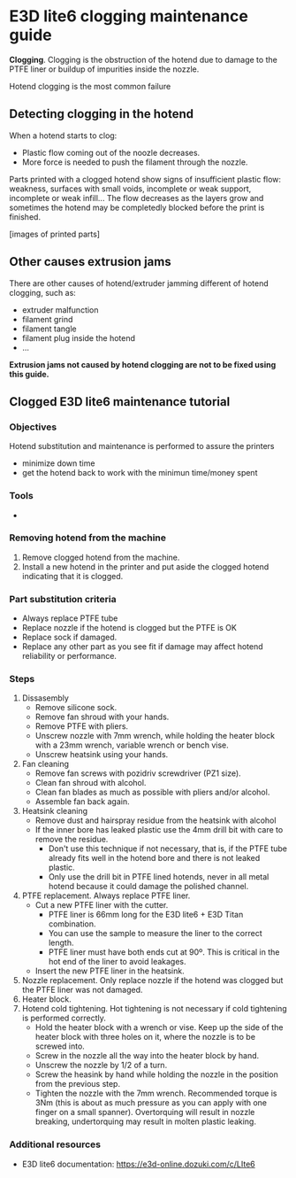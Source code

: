 # E3D lite6 clogging maintenance guide

**Clogging**. Clogging is the obstruction of the hotend due to damage to the PTFE liner or buildup of impurities inside the nozzle.

Hotend clogging is the most common failure 


## Detecting clogging in the hotend

When a hotend starts to clog:

* Plastic flow coming out of the noozle decreases.
* More force is needed to push the filament through the nozzle.

Parts printed with a clogged hotend show signs of insufficient plastic flow: weakness, surfaces with small voids, incomplete or weak support, incomplete or weak infill... The flow decreases as the layers grow and sometimes the hotend may be completedly blocked before the print is finished.

[images of printed parts]


## Other causes extrusion jams

There are other causes of hotend/extruder jamming different of hotend clogging, such as:

* extruder malfunction
* filament grind
* filament tangle
* filament plug inside the hotend
* ...

**Extrusion jams not caused by hotend clogging are not to be fixed using this guide.**


## Clogged E3D lite6 maintenance tutorial

### Objectives

Hotend substitution and maintenance is performed to assure the printers 

* minimize down time
* get the hotend back to work with the minimun time/money spent

### Tools

* 

### Removing hotend from the machine

1. Remove clogged hotend from the machine.
2. Install a new hotend in the printer and put aside the clogged hotend indicating that it is clogged.

### Part substitution criteria

* Always replace PTFE tube
* Replace nozzle if the hotend is clogged but the PTFE is OK
* Replace sock if damaged.
* Replace any other part as you see fit if damage may affect hotend reliability or performance.

### Steps

1. Dissasembly
	* Remove silicone sock.
	* Remove fan shroud with your hands.
	* Remove PTFE with pliers.
	* Unscrew nozzle with 7mm wrench, while holding the heater block with a 23mm wrench, variable wrench or bench vise.
	* Unscrew heatsink using your hands.
2. Fan cleaning
	* Remove fan screws with pozidriv screwdriver (PZ1 size).
	* Clean fan shroud with alcohol.
	* Clean fan blades as much as possible with pliers and/or alcohol.
	* Assemble fan back again.
3. Heatsink cleaning
	* Remove dust and hairspray residue from the heatsink with alcohol
	* If the inner bore has leaked plastic use the 4mm drill bit with care to remove the residue.
		* Don't use this technique if not necessary, that is, if the PTFE tube already fits well in the hotend bore and there is not leaked plastic.
		* Only use the drill bit in PTFE lined hotends, never in all metal hotend because it could damage the polished channel.	
4. PTFE replacement. Always replace PTFE liner.
	* Cut a new PTFE liner with the cutter.
		* PTFE liner is 66mm long for the E3D lite6 + E3D Titan combination.
		* You can use the sample to measure the liner to the correct length.
		* PTFE liner must have both ends cut at 90º. This is critical in the hot end of the liner to avoid leakages.
	* Insert the new PTFE liner in the heatsink.
5. Nozzle replacement. Only replace nozzle if the hotend was clogged but the PTFE liner was not damaged.
6. Heater block.
7. Hotend cold tightening. Hot tightening is not necessary if cold tightening is performed correctly.
	* Hold the heater block with a wrench or vise. Keep up the side of the heater block with three holes on it, where the nozzle is to be screwed into.
	* Screw in the nozzle all the way into the heater block by hand. 
	* Unscrew the nozzle by 1/2 of a turn.
	* Screw the heasink by hand while holding the nozzle in the position from the previous step.
	* Tighten the nozzle with the 7mm wrench. Recommended torque is 3Nm (this is about as much pressure as you can apply with one finger on a small spanner). Overtorquing will result in nozzle breaking, undertorquing may result in molten plastic leaking.





### Additional resources

* E3D lite6 documentation: https://e3d-online.dozuki.com/c/LIte6



